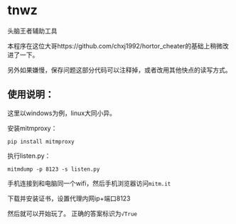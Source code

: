 # tnwz
头脑王者辅助工具

本程序在这位大哥https://github.com/chxj1992/hortor_cheater的基础上稍微改进了一下。

另外如果嫌慢，保存问题这部分代码可以注释掉，或者改用其他快点的读写方式。

## 使用说明：

这里以windows为例，linux大同小异。

安装mitmproxy：

```
pip install mitmproxy
```

执行listen.py：

```
mitmdump -p 8123 -s listen.py
```

手机连接到和电脑同一个wifi，然后手机浏览器访问`mitm.it`

下载并安装证书，设置代理内网ip+端口8123

然后就可以开始玩了。 正确的答案标识为`√True`